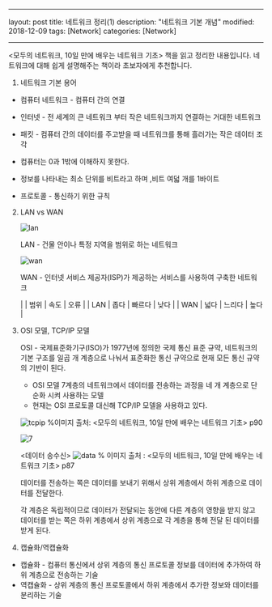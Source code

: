 
---

layout: post
title: 네트워크 정리(1)
description: "네트워크 기본 개념"
modified: 2018-12-09
tags: [Network]
categories: [Network]

---




<모두의 네트워크, 10일 만에 배우는 네트워크 기초> 책을 읽고 정리한 내용입니다.
네트워크에 대해 쉽게 설명해주는 책이라 초보자에게 추천합니다. 
 
 
1. 네트워크 기본 용어   

 * 컴퓨터 네트워크 - 컴퓨터 간의 연결 
 * 인터넷 - 전 세계의 큰 네트워크 부터 작은 네트워크까지 연결하는 거대한 네트워크
 * 패킷 - 컴퓨터 간의 데이터를 주고받을 때 네트워크를 통해 흘러가는 작은 데이터 조각 
 
 * 컴퓨터는 0과 1밖에 이해하지 못한다. 
 * 정보를 나타내는 최소 단위를 비트라고 하며 ,비트 여덟 개를 1바이트 
 
 * 프로토콜 - 통신하기 위한 규칙 

2. LAN vs WAN 

  
   ![lan](https://user-images.githubusercontent.com/26668309/49692583-7372a600-fba1-11e8-81cf-9ba8d291007d.JPG)
    
    LAN - 건물 안이나 특정 지역을 범위로 하는 네트워크 

   ![wan](https://user-images.githubusercontent.com/26668309/49692618-85087d80-fba2-11e8-9f30-a78ed967c112.JPG)

    WAN - 인터넷 서비스 제공자(ISP)가 제공하는 서비스를 사용하여 구축한 네트워크 
   
   |      |  범위 |  속도   | 오류 |
   | LAN  |  좁다 |  빠르다 | 낮다 |
   | WAN  |  넓다 |  느리다 | 높다 | 
   

3. OSI 모델, TCP/IP 모델 

   OSI - 국제표준화기구(ISO)가 1977년에 정의한 국제 통신 표준 규약, 네트워크의 기본 구조를 일곱 개 계층으로 나눠서 표준화한 통신 규약으로 현재 모든 통신 규약의 기반이 된다. 
   
   - OSI 모델 7계층의 네트워크에서 데이터를 전송하는 과정을 네 개 계층으로 단순화 시켜 사용하는 모델 
   - 현재는 OSI 프로토콜 대신해 TCP/IP 모델을 사용하고 있다. 
   
  
    ![tcpip](https://user-images.githubusercontent.com/26668309/49692911-0b27c280-fba9-11e8-92be-52e92cce33e5.JPG)
    %이미지 출처: <모두의 네트워크, 10일 만에 배우는 네트워크 기초> p90
    
   
   ![7](https://user-images.githubusercontent.com/26668309/49692791-63a99080-fba6-11e8-8a9d-02448574d1d7.JPG)

  
   <데이터 송수신>
   ![data](https://user-images.githubusercontent.com/26668309/49692865-9acc7180-fba7-11e8-86f9-cf3f481110eb.JPG)
   % 이미지 출처 : <모두의 네트워크, 10일 만에 배우는 네트워크 기초> p87
      
   데이터를 전송하는 쪽은 데이터를 보내기 위해서 상위 계층에서 하위 계층으로 데이터를 전달한다. 
   
   각 계층은 독립적이므로 데이터가 전달되는 동안에 다른 계층의 영향을 받지 않고 데이터를 받는 쪽은 하위 계층에서 상위 계층으로 각 계층을 통해 전달    된 데이터를 받게 된다. 

  


4. 캡슐화/역캡슐화 

  * 캡슐화 - 컴퓨터 통신에서 상위 계층의 통신 프로토콜 정보를 데이터에 추가하여  하위 계층으로 전송하는 기술 
  * 역캡슐화 - 상위 계층의 통신 프로토콜에서 하위 계층에서 추가한 정보와 데이터를 분리하는 기술 
 
 
   
   
    


   
   
   
 






